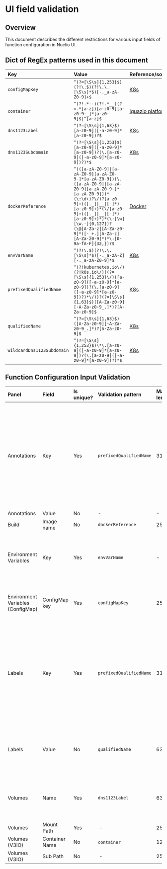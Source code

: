 # UI field validation

## Overview

This document describes the different restrictions for various input fields of function configuration in Nuclio UI.

## Dict of RegEx patterns used in this document

| Key  | Value  | Reference/source |
| :--- | :----- | :-------- |
| `configMapKey` | `^(?=[\S\s]{1,253}$)(?!\.$)(?!\.\.[\S\s]*$)[-._a-zA-Z0-9]+$` | [K8s](https://github.com/kubernetes/apimachinery/blob/master/pkg/util/validation/validation.go#L334) |
| `container` | `^(?!.*--)(?!.*__)(?=.*[a-z])[a-z0-9][a-z0-9-_]*[a-z0-9]$\|^[a-z]$` | [Iguazio platform](https://github.com/iguazio/zebo/blob/development/py/services/container_provisioning/__init__.py#L670) |
| `dns1123Label` | `^(?=[\S\s]{1,63}$)[a-z0-9]([-a-z0-9]*[a-z0-9])?$` | [K8s](https://github.com/kubernetes/apimachinery/blob/master/pkg/util/validation/validation.go#L116) |
| `dns1123Subdomain` | `^(?=[\S\s]{1,253}$)[a-z0-9]([-a-z0-9]*[a-z0-9])?(\.[a-z0-9]([-a-z0-9]*[a-z0-9])?)*$` | [K8s](https://github.com/kubernetes/apimachinery/blob/master/pkg/util/validation/validation.go#L137) |
| `dockerReference` | `^(([a-zA-Z0-9]\|[a-zA-Z0-9][a-zA-Z0-9-]*[a-zA-Z0-9])(\.([a-zA-Z0-9]\|[a-zA-Z0-9][a-zA-Z0-9-]*[a-zA-Z0-9]))*(\:\d+)?\/)?[a-z0-9]+(([._]\|__\|[-]*)[a-z0-9]+)*(\/[a-z0-9]+(([._]\|__\|[-]*)[a-z0-9]+)*)*(\:[\w][\w.-]{0,127})?(\@[A-Za-z][A-Za-z0-9]*([-_+.][A-Za-z][A-Za-z0-9]*)*\:[0-9a-fA-F]{32,})?$` | [Docker](https://github.com/docker/distribution/blob/master/reference/regexp.go) |
| `envVarName` | `^(?!\.$)(?!\.\.[\S\s]*$)[-._a-zA-Z][-._a-zA-Z0-9]*$` | [K8s](https://github.com/kubernetes/apimachinery/blob/master/pkg/util/validation/validation.go#L318) |
| `prefixedQualifiedName` | `^(?!kubernetes.io\/)(?!k8s.io\/)((?=[\S\s]{1,253}\/)([a-z0-9]([-a-z0-9]*[a-z0-9])?(\.[a-z0-9]([-a-z0-9]*[a-z0-9])?)*\/))?(?=[\S\s]{1,63}$)([A-Za-z0-9][-A-Za-z0-9_.]*)?[A-Za-z0-9]$` | [K8s](https://github.com/kubernetes/apimachinery/blob/master/pkg/util/validation/validation.go#L42) |
| `qualifiedName` | `^(?=[\S\s]{1,63}$)([A-Za-z0-9][-A-Za-z0-9_.]*)?[A-Za-z0-9]$` | [K8s](https://github.com/kubernetes/apimachinery/blob/master/pkg/util/validation/validation.go#L36) |
| `wildcardDns1123Subdomain` | `^(?=[\S\s]{1,253}$)\*\.[a-z0-9]([-a-z0-9]*[a-z0-9])?(\.[a-z0-9]([-a-z0-9]*[a-z0-9])?)*$` | [K8s](https://github.com/kubernetes/apimachinery/blob/master/pkg/util/validation/validation.go#L182) |

## Function Configuration Input Validation

| Panel | Field | Is unique? | Validation pattern | Max length | Tooltip on hovering text box |
|:----- |:----- | :--------- | :----------------- | :--------- | :--------------------------- |
| Annotations | Key | Yes | `prefixedQualifiedName` | 317 | Annotation key must not be more than 63 characters and must consist of alphanumeric characters, '-', '_' or '.', and must start and end with an alphanumeric character (e.g. 'MyName', 'my.name_123', or '123-abc'). An optional prefix could be prepended and must be no more than 253 characters, followed by a forward-slash, and must consist of lower case alphanumeric characters, '-' or '.', and must start and end with an alphanumeric character (e.g. 'sub-domain.example.com/MyName'). |
| Annotations | Value | No | - | - | |
| Build | Image name | No | `dockerReference` | 255 |  |
| Environment Variables | Key | Yes | `envVarName`| - | Environment variable key must consist of alphanumeric characters, '_', '-', or '.', and must not start with a digit (e.g. 'my.env-name', 'MY_ENV.NAME', 'MyEnvName1'). Must not equal to '.' or '..', or start with '..'. |
| Environment Variables (ConfigMap) | ConfigMap key | Yes | `configMapKey`|253|Config key must not be more than 253 characters and must consist of alphanumeric characters, '-', '_' or '.' (e.g. 'key.name', 'KEY_NAME', 'key-name'). |
| Labels | Key | Yes | `prefixedQualifiedName` | 317 | Label key must not be more than 63 characters and must consist of alphanumeric characters, '-', '_' or '.', and must start and end with an alphanumeric character (e.g. 'MyName', 'my.name_123', or '123-abc'). An optional prefix could be prepended and must be no more than 253 characters, followed by a forward-slash, and must consist of lower case alphanumeric characters, '-' or '.', and must start and end with an alphanumeric character (e.g. 'sub-domain.example.com/MyName'). |
| Labels | Value | No | `qualifiedName` | 63 | Label value must not be more than 63 characters and must consist of alphanumeric characters, '-', '_' or '.', and must start and end with an alphanumeric character (e.g. 'MyValue', 'my_value', or '12345'). |
| Volumes | Name | Yes | `dns1123Label` | 63 | Volume name must not be more than 63 characters and must consist of lower-case alphanumeric characters or '-', and must start and end with an alphanumeric character (e.g. 'my-name',  or '123-abc'). |
| Volumes | Mount Path | Yes | - | 255 | |
| Volumes (V3IO) | Container Name | No | `container` | 128 | |
| Volumes (V3IO) | Sub Path | No | - | 255 | |
